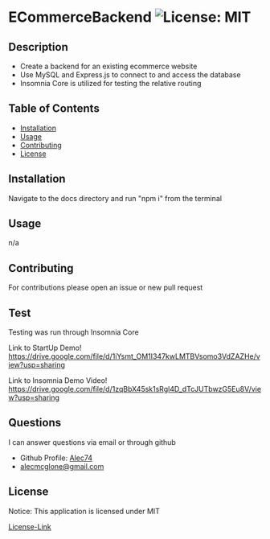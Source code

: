 
# ECommerceBackend ![License: MIT](https://img.shields.io/badge/License-MIT-yellow.svg)

  ## Description

  * Create a backend for an existing ecommerce website
  * Use MySQL and Express.js to connect to and access the database
  * Insomnia Core is utilized for testing the relative routing
  
  
  ## Table of Contents
  * [Installation](#installation)
  * [Usage](#usage)
  * [Contributing](#contributing)
  * [License](#license)
  
  ## Installation

  Navigate to the docs directory and run "npm i" from the terminal

  ## Usage

  n/a

  ## Contributing

  For contributions please open an issue or new pull request

  ## Test

  Testing was run through Insomnia Core

Link to StartUp Demo! https://drive.google.com/file/d/1iYsmt_OM1I347kwLMTBVsomo3VdZAZHe/view?usp=sharing

Link to Insomnia Demo Video! https://drive.google.com/file/d/1zqBbX45sk1sRgl4D_dTcJUTbwzG5Eu8V/view?usp=sharing
  
  ## Questions

  I can answer questions via email or through github

  * Github Profile: [Alec74](https://github.com/Alec74)
  * alecmcglone@gmail.com
  
  ## License
  Notice: This application is licensed under MIT
  
  [License-Link](./LICENSE)
    
  


